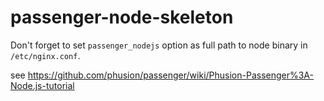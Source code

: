 # passenger-node-skeleton

Don't forget to set ```passenger_nodejs``` option as full path to node binary in ```/etc/nginx.conf```.

see https://github.com/phusion/passenger/wiki/Phusion-Passenger%3A-Node.js-tutorial
